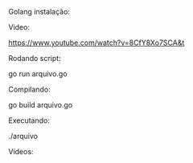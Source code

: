 Golang instalação:

Video: 

https://www.youtube.com/watch?v=8CfY8Xo7SCA&t

Rodando script:

go run arquivo.go

Compilando:

go build arquivo.go

Executando:

./arquivo


Vídeos:


